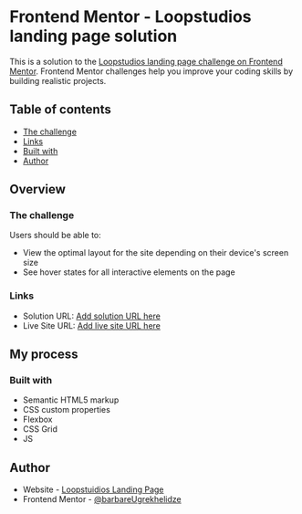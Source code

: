 # Frontend Mentor - Loopstudios landing page solution

This is a solution to the [Loopstudios landing page challenge on Frontend Mentor](https://github.com/barbare999/Loopstudios.git). Frontend Mentor challenges help you improve your coding skills by building realistic projects. 

## Table of contents

  - [The challenge](#the-challenge)
  - [Links](#links)
  - [Built with](#built-with)
- [Author](#author)

## Overview

### The challenge

Users should be able to:

- View the optimal layout for the site depending on their device's screen size
- See hover states for all interactive elements on the page

### Links

- Solution URL: [Add solution URL here](https://github.com/barbare999/Loopstudios.git)
- Live Site URL: [Add live site URL here](https://barbare999.github.io/Loopstudios/)

## My process

### Built with

- Semantic HTML5 markup
- CSS custom properties
- Flexbox
- CSS Grid
- JS

## Author

- Website - [Loopstuidios Landing Page](https://barbare999.github.io/Loopstudios/)
- Frontend Mentor - [@barbareUgrekhelidze](https://www.frontendmentor.io/profile/barbare999)